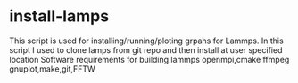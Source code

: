# install-lamps 
This script is used  for installing/running/ploting grpahs for Lammps.
In this script I used to clone lamps from git repo and then install at user specified location
Software requirements for building lammps
openmpi,cmake ffmpeg gnuplot,make,git,FFTW

